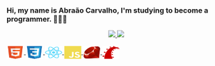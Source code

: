 ### Hi, my name is Abraão Carvalho, I'm studying to become a programmer. 👨🏾‍💻

<div align="center">
  <a href="https://github.com/ancrvlh">
  <img height="160em" src="https://github-readme-stats.vercel.app/api?username=ancrvlh&show_icons=true&theme=dracula&include_all_commits=true&count_private=true"/>
  <img height="160em" src="https://github-readme-stats.vercel.app/api/top-langs/?username=ancrvlh&layout=compact&langs_count=7&theme=dracula"/>
</div>
<div style="display: inline_block"><br>
  <img align="center" alt="HTML" height="30" width="40" src="https://raw.githubusercontent.com/devicons/devicon/master/icons/html5/html5-original.svg">
  <img align="center" alt="CSS" height="30" width="40" src="https://raw.githubusercontent.com/devicons/devicon/master/icons/css3/css3-original.svg">
  <img align="center" alt="React" height="30" width="40" src="https://raw.githubusercontent.com/devicons/devicon/master/icons/react/react-original.svg">
  <img align="center" alt="JS" height="30" width="40" src="https://raw.githubusercontent.com/devicons/devicon/master/icons/javascript/javascript-plain.svg">
  <img align="center" alt="Ruby" height="30" width="40" src="https://raw.githubusercontent.com/devicons/devicon/master/icons/ruby/ruby-original.svg">
  <img align="center" alt="Rails" height="30" width="40" src="https://raw.githubusercontent.com/devicons/devicon/master/icons/rails/rails-plain.svg">
</div>
